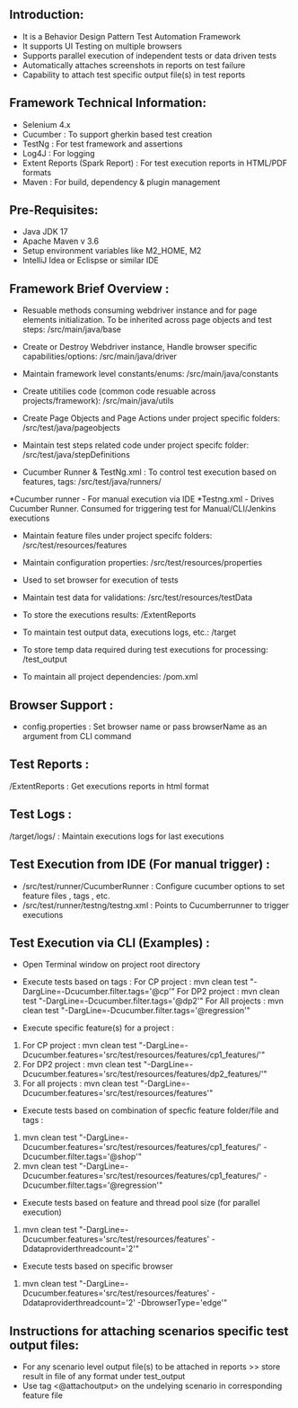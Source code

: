 Introduction:
-------------
- It is a Behavior Design Pattern Test Automation Framework
- It supports UI Testing on multiple browsers
- Supports parallel execution of independent tests or data driven tests
- Automatically attaches screenshots in reports on test failure
- Capability to attach test specific output file(s) in test reports


Framework Technical Information:
------------------------------
- Selenium 4.x
- Cucumber : To support gherkin based test creation
- TestNg : For test framework and assertions
- Log4J : For logging
- Extent Reports (Spark Report) : For test execution reports in HTML/PDF formats
- Maven : For build, dependency & plugin management


Pre-Requisites:
---------------
- Java JDK 17
- Apache Maven v 3.6
- Setup environment variables like M2_HOME, M2
- IntelliJ Idea or Eclispse or similar IDE


Framework Brief Overview :
--------------------------
- Resuable methods consuming webdriver instance and for page elements initialization. To be inherited across page objects and test steps: 
/src/main/java/base

- Create or Destroy Webdriver instance, Handle browser specific capabilities/options: 
/src/main/java/driver

- Maintain framework level constants/enums: 
/src/main/java/constants

- Create utitilies code (common code resuable across projects/framework): 
/src/main/java/utils

- Create Page Objects and Page Actions under project specific folders: 
/src/test/java/pageobjects

- Maintain test steps related code under project specifc folder: 
/src/test/java/stepDefinitions

- Cucumber Runner & TestNg.xml : To control test execution based on features, tags: 
/src/test/java/runners/

*Cucumber runner - For manual execution via IDE
*Testng.xml - Drives Cucumber Runner. Consumed for triggering test for Manual/CLI/Jenkins executions

- Maintain feature files under project specifc folders: 
/src/test/resources/features

- Maintain configuration properties: 
/src/test/resources/properties
* Used to set browser for execution of tests

- Maintain test data for validations: 
/src/test/resources/testData

- To store the executions results: 
/ExtentReports

- To maintain test output data, executions logs, etc.: 
/target

- To store temp data required during test executions for processing: 
/test_output

- To maintain all project dependencies: 
/pom.xml


Browser Support :
----------------
- config.properties : Set browser name or pass browserName as an argument from CLI command


Test Reports :
--------------
/ExtentReports : Get executions reports in html format


Test Logs :
-----------
/target/logs/ : Maintain executions logs for last executions


Test Execution from IDE  (For manual trigger) :
-----------------------------------------------
- /src/test/runner/CucumberRunner : Configure cucumber options to set feature files , tags , etc.
- /src/test/runner/testng/testng.xml : Points to Cucumberrunner to trigger executions


Test Execution via CLI (Examples) :
-----------------------------------
- Open Terminal window on project root directory

- Execute tests based on tags :
For CP project  : mvn clean test "-DargLine=-Dcucumber.filter.tags='@cp'"
For DP2 project : mvn clean test "-DargLine=-Dcucumber.filter.tags='@dp2'"
For All projects : mvn clean test "-DargLine=-Dcucumber.filter.tags='@regression'"

- Execute specific feature(s) for a project :
1. For CP project  : mvn clean test "-DargLine=-Dcucumber.features='src/test/resources/features/cp1_features/'"
2. For DP2 project  : mvn clean test "-DargLine=-Dcucumber.features='src/test/resources/features/dp2_features/'"
3. For all projects  : mvn clean test "-DargLine=-Dcucumber.features='src/test/resources/features'"

- Execute tests based on combination of specfic feature folder/file and tags :
 1. mvn clean test "-DargLine=-Dcucumber.features='src/test/resources/features/cp1_features/' -Dcucumber.filter.tags='@shop'"
 2. mvn clean test "-DargLine=-Dcucumber.features='src/test/resources/features/cp1_features/' -Dcucumber.filter.tags='@regression'"

- Execute tests based on feature and thread pool size (for parallel execution)
1. mvn clean test "-DargLine=-Dcucumber.features='src/test/resources/features' -Ddataproviderthreadcount='2'"

- Execute tests based on specific browser
1. mvn clean test "-DargLine=-Dcucumber.features='src/test/resources/features' -Ddataproviderthreadcount='2' -DbrowserType='edge'"
 
 
 Instructions for attaching scenarios specific test output files:
 -----------------------------------------------------------------
 - For any scenario level output file(s) to be attached in reports >> store result in file of any format under test_output
 - Use tag <@attachoutput> on the undelying scenario in corresponding feature file
